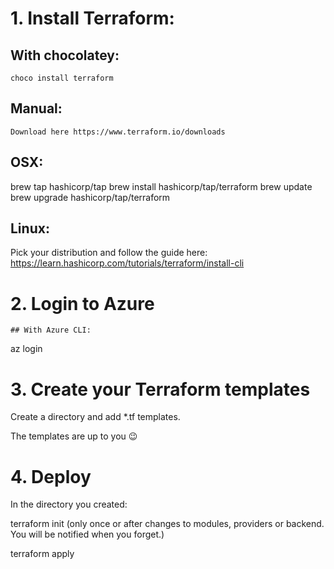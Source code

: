 # 1. Install Terraform: 

## With chocolatey:
```
choco install terraform
``` 
## Manual:
```
Download here https://www.terraform.io/downloads
```

## OSX:

brew tap hashicorp/tap
brew install hashicorp/tap/terraform
brew update
brew upgrade hashicorp/tap/terraform

## Linux:

Pick your distribution and follow the guide here:
https://learn.hashicorp.com/tutorials/terraform/install-cli


# 2. Login to Azure

``` 
## With Azure CLI:
```
az login

# 3. Create your Terraform templates

Create a directory and add *.tf templates.

The templates are up to you :wink:

# 4. Deploy

In the directory you created:

terraform init (only once or after changes to modules, providers or backend. You will be notified when you forget.)

terraform apply
```
